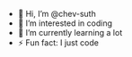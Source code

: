- 👋 Hi, I’m @chev-suth
- 👀 I’m interested in coding
- 🌱 I’m currently learning a lot
- ⚡ Fun fact: I just code

<!---
chev-suth/chev-suth is a ✨ special ✨ repository because its `README.md` (this file) appears on your GitHub profile.
You can click the Preview link to take a look at your changes.
--->
